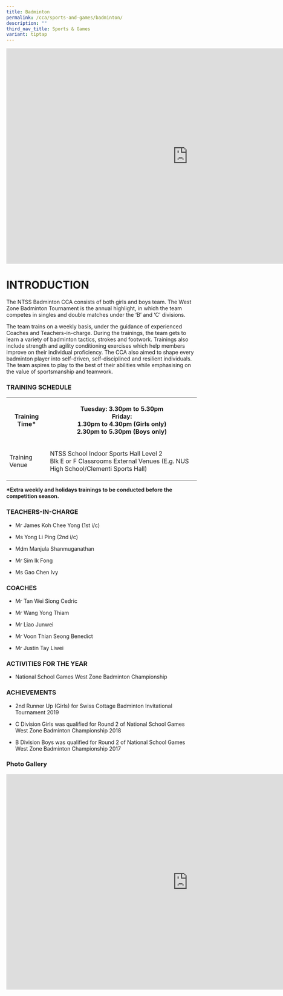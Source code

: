 ```yaml
---
title: Badminton
permalink: /cca/sports-and-games/badminton/
description: ""
third_nav_title: Sports & Games
variant: tiptap
---
```

<div class="iframe-wrapper">
<iframe height="569" width="960" allowfullscreen="true" frameborder="0" src="https://docs.google.com/presentation/d/e/2PACX-1vS6MjSpr9fPi4NaEtnx7BEZkaY94AVVGwwbc8PrwYOu1HG-HbOCBx4o-z2v1ZypxSFdwxUlyI8tg8kt/embed?start=false&amp;loop=false&amp;delayms=3000"></iframe>
</div>
<h1>INTRODUCTION</h1>
<p>The NTSS Badminton CCA consists of both girls and boys team. The West
Zone Badminton Tournament is the annual highlight, in which the team competes
in singles and double matches under the ‘B’ and ‘C’ divisions.</p>
<p>The team trains on a weekly basis, under the guidance of experienced Coaches
and Teachers-in-charge. During the trainings, the team gets to learn a
variety of badminton tactics, strokes and footwork. Trainings also include
strength and agility conditioning exercises which help members improve
on their individual proficiency. The CCA also aimed to shape every badminton
player into self-driven, self-disciplined and resilient individuals. The
team aspires to play to the best of their abilities while emphasising on
the value of sportsmanship and teamwork.</p>
<h3>TRAINING SCHEDULE</h3>
<table style="minWidth: 50px">
<colgroup>
<col>
<col>
</colgroup>
<tbody>
<tr>
<th rowspan="1" colspan="1">
<p>Training Time*</p>
</th>
<th rowspan="1" colspan="1">
<p>Tuesday: 3.30pm to 5.30pm
<br>Friday:
<br>1.30pm to 4.30pm (Girls only)
<br>2.30pm to 5.30pm (Boys only)</p>
</th>
</tr>
<tr>
<td rowspan="1" colspan="1">
<p>Training Venue</p>
</td>
<td rowspan="1" colspan="1">
<p>NTSS School Indoor Sports Hall Level 2
<br>Blk E or F Classrooms External Venues (E.g. NUS High School/Clementi Sports
Hall)</p>
</td>
</tr>
</tbody>
</table>
<p><strong>*Extra weekly and holidays trainings to be conducted before the competition season.</strong>
</p>
<h3>TEACHERS-IN-CHARGE</h3>
<ul data-tight="true" class="tight">
<li>
<p>Mr James Koh Chee Yong (1st i/c)</p>
</li>
<li>
<p>Ms Yong Li Ping (2nd i/c)</p>
</li>
<li>
<p>Mdm Manjula Shanmuganathan</p>
</li>
<li>
<p>Mr Sim Ik Fong</p>
</li>
<li>
<p>Ms Gao Chen Ivy</p>
</li>
</ul>
<h3>COACHES</h3>
<ul data-tight="true" class="tight">
<li>
<p>Mr Tan Wei Siong Cedric</p>
</li>
<li>
<p>Mr Wang Yong Thiam</p>
</li>
<li>
<p>Mr Liao Junwei&nbsp;</p>
</li>
<li>
<p>Mr Voon Thian Seong Benedict</p>
</li>
<li>
<p>Mr Justin Tay Liwei</p>
</li>
</ul>
<h3>ACTIVITIES FOR THE YEAR</h3>
<ul data-tight="true" class="tight">
<li>
<p>National School Games West Zone Badminton Championship</p>
</li>
</ul>
<h3>ACHIEVEMENTS</h3>
<ul data-tight="true" class="tight">
<li>
<p>2nd Runner Up (Girls) for Swiss Cottage Badminton Invitational Tournament
2019</p>
</li>
<li>
<p>C Division Girls was qualified for Round 2 of National School Games West
Zone Badminton Championship 2018</p>
</li>
<li>
<p>B Division Boys was qualified for Round 2 of National School Games West
Zone Badminton Championship 2017</p>
</li>
</ul>
<h3>Photo Gallery</h3>
<div class="iframe-wrapper">
<iframe height="569" width="960" allowfullscreen="true" frameborder="0" src="https://docs.google.com/presentation/d/e/2PACX-1vQyY5H8RFE6r6VgX2lR4i0vVZt4UX-gopUafb1ORR10rABzKDucWAEo1oxqCDQS0u8AnJIYDXqqtsxr/embed?start=false&amp;loop=false&amp;delayms=3000"></iframe>
</div>
<p></p>